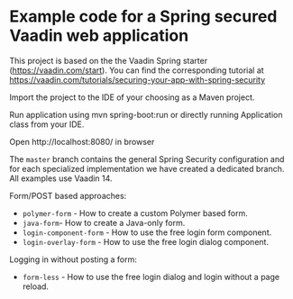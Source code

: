 # Example code for a Spring secured Vaadin web application
This project is based on the the Vaadin Spring starter (https://vaadin.com/start). You can find the corresponding tutorial at https://vaadin.com/tutorials/securing-your-app-with-spring-security

Import the project to the IDE of your choosing as a Maven project.

Run application using mvn spring-boot:run or directly running Application class from your IDE.

Open http://localhost:8080/ in browser

The `master` branch contains the general Spring Security configuration and for each specialized implementation we have created a dedicated branch. All examples use Vaadin 14.

Form/POST based approaches:
- `polymer-form` - How to create a custom Polymer based form.
- `java-form`- How to create a Java-only form.
- `login-component-form` - How to use the free login form component.
- `login-overlay-form` - How to use the free login dialog component.

Logging in without posting a form:
- `form-less` - How to use the free login dialog and login without a page reload.
